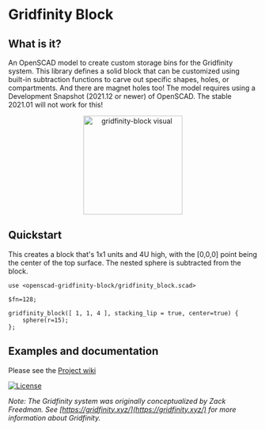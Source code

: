# Gridfinity Block

## What is it?
An OpenSCAD model to create custom storage bins for the Gridfinity system. This library defines a solid block that can be customized using built-in subtraction functions to carve out specific shapes, holes, or compartments. And there are magnet holes too! The model requires using a Development Snapshot (2021.12 or newer) of OpenSCAD. The stable 2021.01 will not work for this!

<p align="center">
<img src="https://github.com/user-attachments/assets/aae9cd4e-d49b-428c-865d-8bc6d732be17" alt="gridfinity-block visual" height="200">
</p>

## Quickstart
This creates a block that's 1x1 units and 4U high, with the [0,0,0] point being the center of the top surface. The nested sphere is subtracted from the block.

```openscad
use <openscad-gridfinity-block/gridfinity_block.scad>

$fn=128;

gridfinity_block([ 1, 1, 4 ], stacking_lip = true, center=true) {
    sphere(r=15);
};
```

## Examples and documentation
Please see the [Project wiki](https://github.com/wromijn/openscad-gridfinity-block/wiki)

[![License](https://img.shields.io/badge/License-Apache_2.0-blue.svg)](https://opensource.org/licenses/Apache-2.0)

*Note: The Gridfinity system was originally conceptualized by Zack Freedman. See [https://gridfinity.xyz/](https://gridfinity.xyz/) for more information about Gridfinity.*
